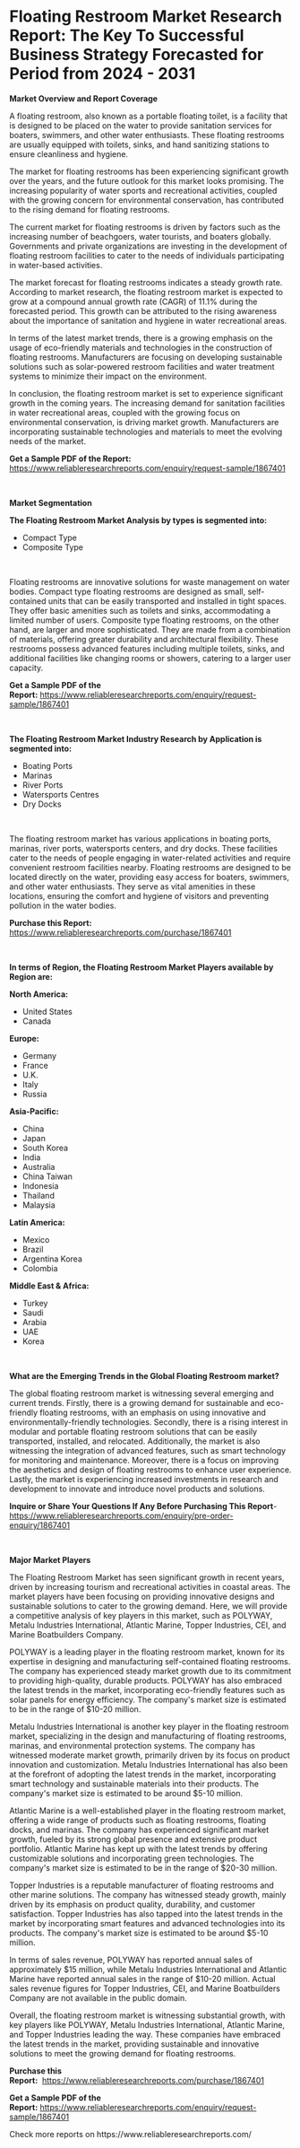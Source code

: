 <p><h1>Floating Restroom Market Research Report: The Key To Successful Business Strategy Forecasted for Period from 2024 - 2031</h1></p><p><strong>Market Overview and Report Coverage</strong></p>
<p><p>A floating restroom, also known as a portable floating toilet, is a facility that is designed to be placed on the water to provide sanitation services for boaters, swimmers, and other water enthusiasts. These floating restrooms are usually equipped with toilets, sinks, and hand sanitizing stations to ensure cleanliness and hygiene.</p><p>The market for floating restrooms has been experiencing significant growth over the years, and the future outlook for this market looks promising. The increasing popularity of water sports and recreational activities, coupled with the growing concern for environmental conservation, has contributed to the rising demand for floating restrooms.</p><p>The current market for floating restrooms is driven by factors such as the increasing number of beachgoers, water tourists, and boaters globally. Governments and private organizations are investing in the development of floating restroom facilities to cater to the needs of individuals participating in water-based activities.</p><p>The market forecast for floating restrooms indicates a steady growth rate. According to market research, the floating restroom market is expected to grow at a compound annual growth rate (CAGR) of 11.1% during the forecasted period. This growth can be attributed to the rising awareness about the importance of sanitation and hygiene in water recreational areas.</p><p>In terms of the latest market trends, there is a growing emphasis on the usage of eco-friendly materials and technologies in the construction of floating restrooms. Manufacturers are focusing on developing sustainable solutions such as solar-powered restroom facilities and water treatment systems to minimize their impact on the environment.</p><p>In conclusion, the floating restroom market is set to experience significant growth in the coming years. The increasing demand for sanitation facilities in water recreational areas, coupled with the growing focus on environmental conservation, is driving market growth. Manufacturers are incorporating sustainable technologies and materials to meet the evolving needs of the market.</p></p>
<p><strong>Get a Sample PDF of the Report:</strong> <a href="https://www.reliableresearchreports.com/enquiry/request-sample/1867401">https://www.reliableresearchreports.com/enquiry/request-sample/1867401</a></p>
<p>&nbsp;</p>
<p><strong>Market Segmentation</strong></p>
<p><strong>The Floating Restroom Market Analysis by types is segmented into:</strong></p>
<p><ul><li>Compact Type</li><li>Composite Type</li></ul></p>
<p>&nbsp;</p>
<p><p>Floating restrooms are innovative solutions for waste management on water bodies. Compact type floating restrooms are designed as small, self-contained units that can be easily transported and installed in tight spaces. They offer basic amenities such as toilets and sinks, accommodating a limited number of users. Composite type floating restrooms, on the other hand, are larger and more sophisticated. They are made from a combination of materials, offering greater durability and architectural flexibility. These restrooms possess advanced features including multiple toilets, sinks, and additional facilities like changing rooms or showers, catering to a larger user capacity.</p></p>
<p><strong>Get a Sample PDF of the Report:</strong>&nbsp;<a href="https://www.reliableresearchreports.com/enquiry/request-sample/1867401">https://www.reliableresearchreports.com/enquiry/request-sample/1867401</a></p>
<p>&nbsp;</p>
<p><strong>The Floating Restroom Market Industry Research by Application is segmented into:</strong></p>
<p><ul><li>Boating Ports</li><li>Marinas</li><li>River Ports</li><li>Watersports Centres</li><li>Dry Docks</li></ul></p>
<p>&nbsp;</p>
<p><p>The floating restroom market has various applications in boating ports, marinas, river ports, watersports centers, and dry docks. These facilities cater to the needs of people engaging in water-related activities and require convenient restroom facilities nearby. Floating restrooms are designed to be located directly on the water, providing easy access for boaters, swimmers, and other water enthusiasts. They serve as vital amenities in these locations, ensuring the comfort and hygiene of visitors and preventing pollution in the water bodies.</p></p>
<p><strong>Purchase this Report:</strong>&nbsp; <a href="https://www.reliableresearchreports.com/purchase/1867401">https://www.reliableresearchreports.com/purchase/1867401</a></p>
<p>&nbsp;</p>
<p><strong>In terms of Region, the Floating Restroom Market Players available by Region are:</strong></p>
<p>
    <p> <strong> North America: </strong>
        <ul>
            <li>United States</li>
            <li>Canada</li>
        </ul>
        </p> 
    <p> <strong> Europe: </strong>
        <ul>
            <li>Germany</li>
            <li>France</li>
            <li>U.K.</li>
            <li>Italy</li>
            <li>Russia</li>
        </ul>
        </p> 
    <p> <strong> Asia-Pacific: </strong>
        <ul>
            <li>China</li>
            <li>Japan</li>
            <li>South Korea</li>
            <li>India</li>
            <li>Australia</li>
            <li>China Taiwan</li>
            <li>Indonesia</li>
            <li>Thailand</li>
            <li>Malaysia</li>
        </ul>
        </p> 
    <p> <strong> Latin America: </strong>
        <ul>
            <li>Mexico</li>
            <li>Brazil</li>
            <li>Argentina Korea</li>
            <li>Colombia</li>
        </ul>
        </p> 
    <p> <strong> Middle East & Africa: </strong>
        <ul>
            <li>Turkey</li>
            <li>Saudi</li>
            <li>Arabia</li>
            <li>UAE</li>
            <li>Korea</li>
        </ul>
    </p>
    </p>
<p>&nbsp;</p>
<p><strong>What are the Emerging Trends in the Global Floating Restroom market?</strong></p>
<p><p>The global floating restroom market is witnessing several emerging and current trends. Firstly, there is a growing demand for sustainable and eco-friendly floating restrooms, with an emphasis on using innovative and environmentally-friendly technologies. Secondly, there is a rising interest in modular and portable floating restroom solutions that can be easily transported, installed, and relocated. Additionally, the market is also witnessing the integration of advanced features, such as smart technology for monitoring and maintenance. Moreover, there is a focus on improving the aesthetics and design of floating restrooms to enhance user experience. Lastly, the market is experiencing increased investments in research and development to innovate and introduce novel products and solutions.</p></p>
<p><strong>Inquire or Share Your Questions If Any Before Purchasing This Report</strong>- <a href="https://www.reliableresearchreports.com/enquiry/pre-order-enquiry/1867401">https://www.reliableresearchreports.com/enquiry/pre-order-enquiry/1867401</a></p>
<p>&nbsp;</p>
<p><strong>Major Market Players</strong></p>
<p><p>The Floating Restroom Market has seen significant growth in recent years, driven by increasing tourism and recreational activities in coastal areas. The market players have been focusing on providing innovative designs and sustainable solutions to cater to the growing demand. Here, we will provide a competitive analysis of key players in this market, such as POLYWAY, Metalu Industries International, Atlantic Marine, Topper Industries, CEI, and Marine Boatbuilders Company.</p><p>POLYWAY is a leading player in the floating restroom market, known for its expertise in designing and manufacturing self-contained floating restrooms. The company has experienced steady market growth due to its commitment to providing high-quality, durable products. POLYWAY has also embraced the latest trends in the market, incorporating eco-friendly features such as solar panels for energy efficiency. The company's market size is estimated to be in the range of $10-20 million.</p><p>Metalu Industries International is another key player in the floating restroom market, specializing in the design and manufacturing of floating restrooms, marinas, and environmental protection systems. The company has witnessed moderate market growth, primarily driven by its focus on product innovation and customization. Metalu Industries International has also been at the forefront of adopting the latest trends in the market, incorporating smart technology and sustainable materials into their products. The company's market size is estimated to be around $5-10 million.</p><p>Atlantic Marine is a well-established player in the floating restroom market, offering a wide range of products such as floating restrooms, floating docks, and marinas. The company has experienced significant market growth, fueled by its strong global presence and extensive product portfolio. Atlantic Marine has kept up with the latest trends by offering customizable solutions and incorporating green technologies. The company's market size is estimated to be in the range of $20-30 million.</p><p>Topper Industries is a reputable manufacturer of floating restrooms and other marine solutions. The company has witnessed steady growth, mainly driven by its emphasis on product quality, durability, and customer satisfaction. Topper Industries has also tapped into the latest trends in the market by incorporating smart features and advanced technologies into its products. The company's market size is estimated to be around $5-10 million.</p><p>In terms of sales revenue, POLYWAY has reported annual sales of approximately $15 million, while Metalu Industries International and Atlantic Marine have reported annual sales in the range of $10-20 million. Actual sales revenue figures for Topper Industries, CEI, and Marine Boatbuilders Company are not available in the public domain.</p><p>Overall, the floating restroom market is witnessing substantial growth, with key players like POLYWAY, Metalu Industries International, Atlantic Marine, and Topper Industries leading the way. These companies have embraced the latest trends in the market, providing sustainable and innovative solutions to meet the growing demand for floating restrooms.</p></p>
<p><strong>Purchase this Report:</strong>&nbsp;&nbsp;<a href="https://www.reliableresearchreports.com/purchase/1867401">https://www.reliableresearchreports.com/purchase/1867401</a></p>
<p></p>
<p><strong>Get a Sample PDF of the Report:</strong>&nbsp;<a href="https://www.reliableresearchreports.com/enquiry/request-sample/1867401">https://www.reliableresearchreports.com/enquiry/request-sample/1867401</a></p>
<p>Check more reports on https://www.reliableresearchreports.com/</p>